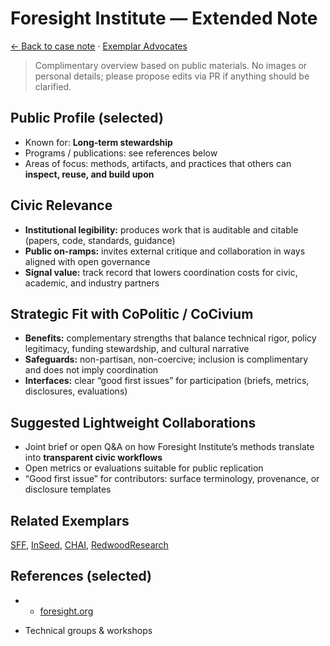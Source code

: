# Foresight Institute — Extended Note

[← Back to case note](/funders/ForesightInstitute.md) · [Exemplar Advocates](/#exemplars)


> Complimentary overview based on public materials. No images or personal details; please propose edits via PR if anything should be clarified.

## Public Profile (selected)
- Known for: **Long-term stewardship**
- Programs / publications: see references below
- Areas of focus: methods, artifacts, and practices that others can **inspect, reuse, and build upon**

## Civic Relevance
- **Institutional legibility:** produces work that is auditable and citable (papers, code, standards, guidance)
- **Public on-ramps:** invites external critique and collaboration in ways aligned with open governance
- **Signal value:** track record that lowers coordination costs for civic, academic, and industry partners

## Strategic Fit with CoPolitic / CoCivium
- **Benefits:** complementary strengths that balance technical rigor, policy legitimacy, funding stewardship, and cultural narrative
- **Safeguards:** non-partisan, non-coercive; inclusion is complimentary and does not imply coordination
- **Interfaces:** clear “good first issues” for participation (briefs, metrics, disclosures, evaluations)

## Suggested Lightweight Collaborations
- Joint brief or open Q&A on how Foresight Institute’s methods translate into **transparent civic workflows**
- Open metrics or evaluations suitable for public replication
- “Good first issue” for contributors: surface terminology, provenance, or disclosure templates

## Related Exemplars
[SFF](/funders/SFF.md), [InSeed](/funders/InSeed.md), [CHAI](/funders/CHAI.md), [RedwoodResearch](/funders/RedwoodResearch.md)

## References (selected)
- * [foresight.org](https://foresight.org)
* Technical groups & workshops

